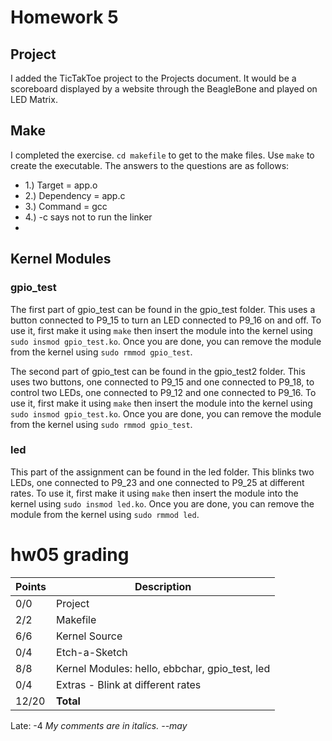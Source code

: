 # Homework 5
## Project
I added the TicTakToe project to the Projects document. It would be a scoreboard displayed by a website through the BeagleBone and played on LED Matrix.
## Make
I completed the exercise. `cd makefile` to get to the make files. Use `make` to create the executable.
The answers to the questions are as follows:
* 1.) Target = app.o
* 2.) Dependency = app.c
* 3.) Command = gcc
* 4.) -c says not to run the linker
* 
## Kernel Modules
### gpio_test
The first part of gpio_test can be found in the gpio_test folder. This uses a button connected to P9_15 to turn an LED connected to 
P9_16 on and off. To use it, first make it using `make` then insert the module into the kernel using `sudo insmod gpio_test.ko`. 
Once you are done, you can remove the module from the kernel using `sudo rmmod gpio_test`.

The second part of gpio_test can be found in the gpio_test2 folder. This uses two buttons, one connected to P9_15 and one connected
to P9_18, to control two LEDs, one connected to P9_12 and one connected to P9_16. To use it, first make it using `make` then insert 
the module into the kernel using `sudo insmod gpio_test.ko`. Once you are done, you can remove the module from the kernel using 
`sudo rmmod gpio_test`.

### led
This part of the assignment can be found in the led folder. This blinks two LEDs, one connected to P9_23 and one connected to P9_25
at different rates. To use it, first make it using `make` then insert the module into the kernel using `sudo insmod led.ko`. 
Once you are done, you can remove the module from the kernel using `sudo rmmod led`.

# hw05 grading

| Points      | Description |
| ----------- | ----------- |
|  0/0 | Project 
|  2/2 | Makefile
|  6/6 | Kernel Source
|  0/4 | Etch-a-Sketch
|  8/8 | Kernel Modules: hello, ebbchar, gpio_test, led
|  0/4 | Extras - Blink at different rates
| 12/20 | **Total**
Late: -4
*My comments are in italics. --may*

